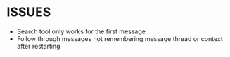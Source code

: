 # ISSUES

- Search tool only works for the first message
- Follow through messages not remembering message thread or context after restarting